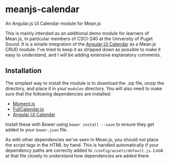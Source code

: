 # meanjs-calendar

An Angular.js UI Calendar module for Mean.js

This is mainly intended as an additional demo module for learners of Mean.js, in particular members of CSCI-240 at the University of Puget Sound. It is a simple integration of the [Angular UI Calendar](http://angular-ui.github.io/ui-calendar/) as a Mean.js CRUD module. I've tried to keep it as stripped down as possible to make it easy to understand, and I will be adding extensive explanatory comments. 

## Installation

The simplest way to install the module is to download the .zip file, unzip the directory, and place it in your `modules` directory. You will also need to make sure that the following dependencies are installed:

* [Moment.js](http://momentjs.com/docs/)
* [FullCalendar.io](http://fullcalendar.io/download/)
* [Angular UI Calendar](https://github.com/angular-ui/ui-calendar)

Install these with Bower using `bower install --save` to ensure they get added to your `bower.json` file.

As with other dependencies we've seen in Mean.js, you should *not* place the script tags in the HTML by hand. This is handled automatically if your dependency paths are correctly added to `/config/assets/default.js`. Look at that file closely to understand how dependencies are added there. 



